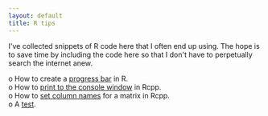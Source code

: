 ```yaml
---
layout: default
title: R tips
---
```


I've collected snippets of R code here that I often end up using. The hope is to save time by including the code here so that I don't have to perpetually search the internet anew.  

o How to create a [progress bar](http://rettopnivek.github.io/pages/Progress_bar.html) in R.  
o How to [print to the console window](http://rettopnivek.github.io/pages/Rcpp_console_print.html) in Rcpp.  
o How to [set column names](http://rettopnivek.github.io/pages/Rcpp_column_names.html) for a matrix in Rcpp.  
o A [test](http://rettopnivek.github.io/pages/Test.html).  


